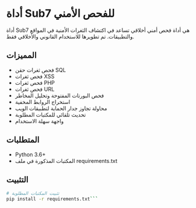 # أداة Sub7 للفحص الأمني

أداة Sub7 هي أداة فحص أمني أخلاقي تساعد في اكتشاف الثغرات الأمنية في المواقع والتطبيقات. تم تطويرها للاستخدام القانوني والأخلاقي فقط.

## المميزات

- فحص ثغرات حقن SQL
- فحص ثغرات XSS
- فحص ثغرات PHP
- فحص ثغرات URL
- فحص البورتات المفتوحة وتحليل المخاطر
- استخراج الروابط المخفية
- محاولة تجاوز جدار الحماية لتطبيقات الويب
- تحديث تلقائي للمكتبات المطلوبة
- واجهة سهلة الاستخدام

## المتطلبات

- Python 3.6+
- المكتبات المذكورة في ملف requirements.txt

## التثبيت

```bash
# تثبيت المكتبات المطلوبة
pip install -r requirements.txt```